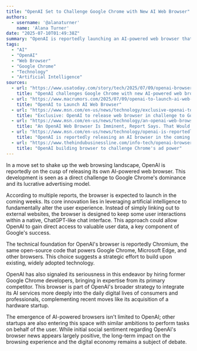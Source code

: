 ```yaml
---
title: "OpenAI Set to Challenge Google Chrome with New AI Web Browser"
authors:
  - username: '@alanaturner'
    name: 'Alana Turner'
date: "2025-07-10T01:49:38Z"
summary: "OpenAI is reportedly launching an AI-powered web browser that aims to redefine online browsing and directly compete with Google Chrome."
tags:
  - "AI"
  - "OpenAI"
  - "Web Browser"
  - "Google Chrome"
  - "Technology"
  - "Artificial Intelligence"
sources:
  - url: "https://www.usatoday.com/story/tech/2025/07/09/openai-browser-google-chrome/84527219007/"
    title: "OpenAI challenges Google Chrome with new AI-powered web browser"
  - url: "https://www.macrumors.com/2025/07/09/openai-to-launch-ai-web-browser/"
    title: "OpenAI to Launch AI Web Browser"
  - url: "https://www.msn.com/en-us/news/technology/exclusive-openai-to-release-web-browser-in-challenge-to-google-chrome/ar-AA1Ihzz7"
    title: "Exclusive: OpenAI to release web browser in challenge to Google Chrome"
  - url: "https://www.msn.com/en-us/news/technology/an-openai-web-browser-is-imminent-report-says-that-would-really-shake-up-the-web/ar-AA1IinhJ"
    title: "An OpenAI Web Browser Is Imminent, Report Says. That Would Really Shake Up the Web"
  - url: "https://www.msn.com/en-us/news/technology/openai-is-reportedly-releasing-an-ai-browser-in-the-coming-weeks/ar-AA1Ii4Z9"
    title: "OpenAI is reportedly releasing an AI browser in the coming weeks"
  - url: "https://www.thehindubusinessline.com/info-tech/openai-browser-vs-google-chrome-ai-search/article69794602.ece"
    title: "OpenAI building browser to challenge Chrome's ad power"
---
```


In a move set to shake up the web browsing landscape, OpenAI is reportedly on the cusp of releasing its own AI-powered web browser. This development is seen as a direct challenge to Google Chrome's dominance and its lucrative advertising model.

According to multiple reports, the browser is expected to launch in the coming weeks. Its core innovation lies in leveraging artificial intelligence to fundamentally alter the user experience. Instead of simply linking out to external websites, the browser is designed to keep some user interactions within a native, ChatGPT-like chat interface. This approach could allow OpenAI to gain direct access to valuable user data, a key component of Google's success.

The technical foundation for OpenAI's browser is reportedly Chromium, the same open-source code that powers Google Chrome, Microsoft Edge, and other browsers. This choice suggests a strategic effort to build upon existing, widely adopted technology.

OpenAI has also signaled its seriousness in this endeavor by hiring former Google Chrome developers, bringing in expertise from its primary competitor. This browser is part of OpenAI's broader strategy to integrate its AI services more deeply into the daily digital lives of consumers and professionals, complementing recent moves like its acquisition of a hardware startup.

The emergence of AI-powered browsers isn't limited to OpenAI; other startups are also entering this space with similar ambitions to perform tasks on behalf of the user. While initial social sentiment regarding OpenAI's browser news appears largely positive, the long-term impact on the browsing experience and the digital economy remains a subject of debate.
